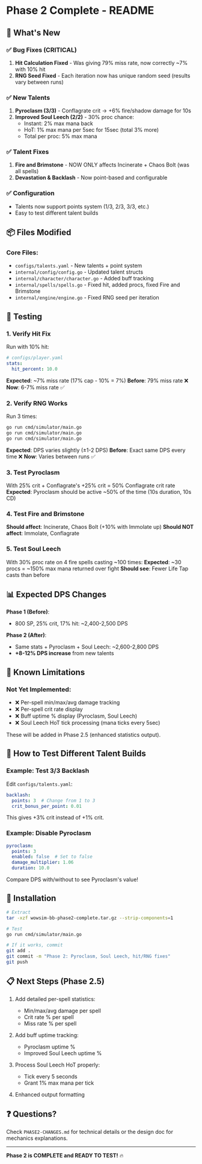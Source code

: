 # Phase 2 Complete - README

## 🎉 What's New

### ✅ Bug Fixes (CRITICAL)
1. **Hit Calculation Fixed** - Was giving 79% miss rate, now correctly ~7% with 10% hit
2. **RNG Seed Fixed** - Each iteration now has unique random seed (results vary between runs)

### ✅ New Talents
1. **Pyroclasm (3/3)** - Conflagrate crit → +6% fire/shadow damage for 10s
2. **Improved Soul Leech (2/2)** - 30% proc chance:
   - Instant: 2% max mana back
   - HoT: 1% max mana per 5sec for 15sec (total 3% more)
   - Total per proc: 5% max mana

### ✅ Talent Fixes
1. **Fire and Brimstone** - NOW ONLY affects Incinerate + Chaos Bolt (was all spells)
2. **Devastation & Backlash** - Now point-based and configurable

### ✅ Configuration
- Talents now support points system (1/3, 2/3, 3/3, etc.)
- Easy to test different talent builds

## 📦 Files Modified

### Core Files:
- `configs/talents.yaml` - New talents + point system
- `internal/config/config.go` - Updated talent structs
- `internal/character/character.go` - Added buff tracking
- `internal/spells/spells.go` - Fixed hit, added procs, fixed Fire and Brimstone
- `internal/engine/engine.go` - Fixed RNG seed per iteration

## 🧪 Testing

### 1. Verify Hit Fix
Run with 10% hit:
```yaml
# configs/player.yaml
stats:
  hit_percent: 10.0
```

**Expected**: ~7% miss rate (17% cap - 10% = 7%)
**Before**: 79% miss rate ❌
**Now**: 6-7% miss rate ✅

### 2. Verify RNG Works
Run 3 times:
```bash
go run cmd/simulator/main.go
go run cmd/simulator/main.go
go run cmd/simulator/main.go
```

**Expected**: DPS varies slightly (±1-2 DPS)
**Before**: Exact same DPS every time ❌
**Now**: Varies between runs ✅

### 3. Test Pyroclasm
With 25% crit + Conflagrate's +25% crit = 50% Conflagrate crit rate
**Expected**: Pyroclasm should be active ~50% of the time (10s duration, 10s CD)

### 4. Test Fire and Brimstone
**Should affect**: Incinerate, Chaos Bolt (+10% with Immolate up)
**Should NOT affect**: Immolate, Conflagrate

### 5. Test Soul Leech
With 30% proc rate on 4 fire spells casting ~100 times:
**Expected**: ~30 procs = ~150% max mana returned over fight
**Should see**: Fewer Life Tap casts than before

## 📊 Expected DPS Changes

**Phase 1 (Before)**:
- 800 SP, 25% crit, 17% hit: ~2,400-2,500 DPS

**Phase 2 (After)**:
- Same stats + Pyroclasm + Soul Leech: ~2,600-2,800 DPS
- **+8-12% DPS increase** from new talents

## 🐛 Known Limitations

### Not Yet Implemented:
- ❌ Per-spell min/max/avg damage tracking
- ❌ Per-spell crit rate display
- ❌ Buff uptime % display (Pyroclasm, Soul Leech)
- ❌ Soul Leech HoT tick processing (mana ticks every 5sec)

These will be added in Phase 2.5 (enhanced statistics output).

## 🔧 How to Test Different Talent Builds

### Example: Test 3/3 Backlash
Edit `configs/talents.yaml`:
```yaml
backlash:
  points: 3  # Change from 1 to 3
  crit_bonus_per_point: 0.01
```

This gives +3% crit instead of +1% crit.

### Example: Disable Pyroclasm
```yaml
pyroclasm:
  points: 3
  enabled: false  # Set to false
  damage_multiplier: 1.06
  duration: 10.0
```

Compare DPS with/without to see Pyroclasm's value!

## 🚀 Installation

```bash
# Extract
tar -xzf wowsim-bb-phase2-complete.tar.gz --strip-components=1

# Test
go run cmd/simulator/main.go

# If it works, commit
git add .
git commit -m "Phase 2: Pyroclasm, Soul Leech, hit/RNG fixes"
git push
```

## 📋 Next Steps (Phase 2.5)

1. Add detailed per-spell statistics:
   - Min/max/avg damage per spell
   - Crit rate % per spell
   - Miss rate % per spell

2. Add buff uptime tracking:
   - Pyroclasm uptime %
   - Improved Soul Leech uptime %

3. Process Soul Leech HoT properly:
   - Tick every 5 seconds
   - Grant 1% max mana per tick

4. Enhanced output formatting

## ❓ Questions?

Check `PHASE2-CHANGES.md` for technical details or the design doc for mechanics explanations.

---

**Phase 2 is COMPLETE and READY TO TEST!** 🔥
